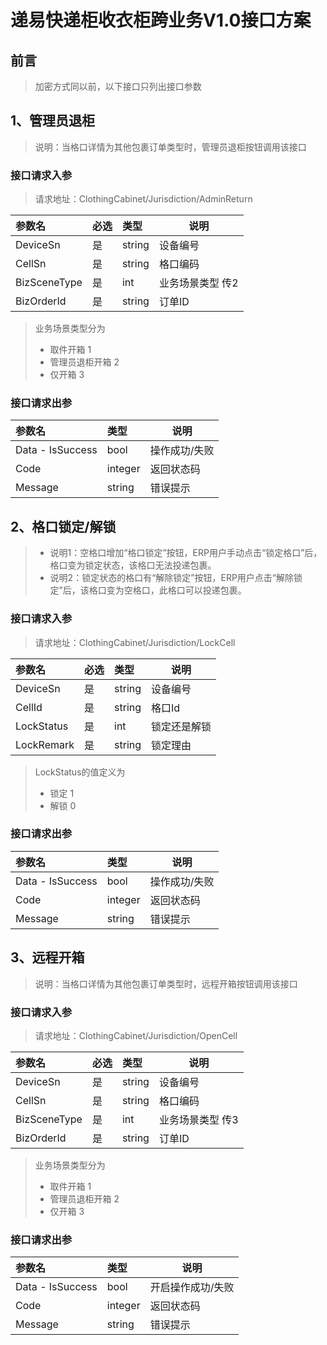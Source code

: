 # 递易快递柜收衣柜跨业务V1.0接口方案

## 前言
> 加密方式同以前，以下接口只列出接口参数

## 1、管理员退柜
> 说明：当格口详情为其他包裹订单类型时，管理员退柜按钮调用该接口

### 接口请求入参
> 请求地址：ClothingCabinet/Jurisdiction/AdminReturn

| 参数名       | 必选 | 类型   | 说明         |
| :----------- | :--- | :----- | ------------ |
| DeviceSn     | 是   | string | 设备编号     |
| CellSn       | 是   | string | 格口编码     |
| BizSceneType | 是   | int    | 业务场景类型 传2 |
| BizOrderId   | 是   | string | 订单ID   |

> 业务场景类型分为
> - 取件开箱 1
> - 管理员退柜开箱 2
> - 仅开箱 3 

### 接口请求出参

| 参数名           | 类型    | 说明         |
| :--------------- | :------ | ------------ |
| Data - IsSuccess | bool    | 操作成功/失败 |
| Code             | integer | 返回状态码   |
| Message          | string  | 错误提示     |

## 2、格口锁定/解锁
> - 说明1：空格口增加“格口锁定”按钮，ERP用户手动点击“锁定格口”后，格口变为锁定状态，该格口无法投递包裹。
> - 说明2：锁定状态的格口有“解除锁定”按钮，ERP用户点击“解除锁定”后，该格口变为空格口，此格口可以投递包裹。

### 接口请求入参
> 请求地址：ClothingCabinet/Jurisdiction/LockCell

| 参数名       | 必选 | 类型   | 说明         |
| :----------- | :--- | :----- | ------------ |
| DeviceSn     | 是   | string | 设备编号     |
| CellId       | 是   | string | 格口Id     |
| LockStatus | 是   | int    | 锁定还是解锁 |
| LockRemark | 是   | string    | 锁定理由 |

> LockStatus的值定义为
> - 锁定 1
> - 解锁 0 

### 接口请求出参

| 参数名           | 类型    | 说明         |
| :--------------- | :------ | ------------ |
| Data - IsSuccess | bool    | 操作成功/失败 |
| Code             | integer | 返回状态码   |
| Message          | string  | 错误提示     |

## 3、远程开箱
> 说明：当格口详情为其他包裹订单类型时，远程开箱按钮调用该接口

### 接口请求入参
> 请求地址：ClothingCabinet/Jurisdiction/OpenCell

| 参数名       | 必选 | 类型   | 说明         |
| :----------- | :--- | :----- | ------------ |
| DeviceSn     | 是   | string | 设备编号     |
| CellSn       | 是   | string | 格口编码     |
| BizSceneType | 是   | int    | 业务场景类型 传3 |
| BizOrderId   | 是   | string | 订单ID   |

> 业务场景类型分为
> - 取件开箱 1
> - 管理员退柜开箱 2
> - 仅开箱 3 

### 接口请求出参

| 参数名           | 类型    | 说明         |
| :--------------- | :------ | ------------ |
| Data - IsSuccess | bool    | 开启操作成功/失败 |
| Code             | integer | 返回状态码   |
| Message          | string  | 错误提示     |
